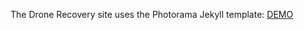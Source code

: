 The Drone Recovery site uses the Photorama Jekyll template:
[DEMO](http://sunbliss.github.io/photorama/ "DEMO")
